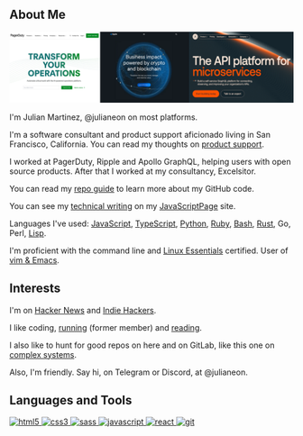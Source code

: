 
## About Me

![worplaces: pagerduty, ripple, apollographql](workplaces.png)

I'm Julian Martinez, @julianeon on most platforms.

I'm a software consultant and product support aficionado living in San Francisco, California. You can read my thoughts on [product support](product_support.md).

I worked at PagerDuty, Ripple and Apollo GraphQL, helping users with open source products. After that I worked at my consultancy, Excelsitor.

You can read my [repo guide](repo_guide.md) to learn more about my GitHub code.

You can see my [technical writing](https://javascriptpage.com/react-svelte-pitch-deck-app-comparison) on my [JavaScriptPage](https://javascriptpage.com) site. 

Languages I've used: [JavaScript](repo_guide.md), [TypeScript](https://github.com/julianeon/userform), [Python](https://github.com/julianeon/slackbot), [Ruby](https://github.com/julianeon/useful-ruby-scripts), [Bash](https://github.com/julianeon/useful-bash-scripts), [Rust](https://github.com/julianeon/moodtracker/tree/main), Go, Perl, [Lisp](https://gist.github.com/julianeon/11f71c1a860c292b1699a9f75a6c3e0e). 

I'm proficient with the command line and [Linux Essentials](https://www.lpi.org/our-certifications/exam-010-objectives) certified. User of [vim & Emacs](https://medium.com/@julianmartinez/vim-vs-emacs-how-to-think-about-them-and-choose-your-editor-403456467456).

## Interests 

I'm on [Hacker News](https://news.ycombinator.com/) and [Indie Hackers](https://indiehackers.com). 

I like coding, [running](https://goldengaterunningclub.org/) (former member) and [reading](books.md).

I also like to hunt for good repos on here and on GitLab, like this one on [complex systems](https://github.com/ByteByteGoHq/system-design-101).

Also, I'm friendly. Say hi, on Telegram or Discord, at @julianeon.

<h2 align="left">Languages and Tools</h2>
<p align="left">
<a href="https://www.w3.org/html/" target="_blank"> <img src="https://img.shields.io/badge/HTML5-E34F26?style=for-the-badge&logo=html5&logoColor=white" alt="html5" /> </a>
<a href="https://www.w3schools.com/css/" target="_blank"> <img src="https://img.shields.io/badge/CSS3-1572B6?style=for-the-badge&logo=css3&logoColor=white" alt="css3" /> </a>
<a href="https://sass-lang.com" target="_blank"> <img src="https://img.shields.io/badge/Sass-CC6699?style=for-the-badge&logo=sass&logoColor=white" alt="sass" /> </a>
<a href="https://developer.mozilla.org/en-US/docs/Web/JavaScript" target="_blank"> <img src="https://img.shields.io/badge/JavaScript-323330?style=for-the-badge&logo=javascript&logoColor=F7DF1Eg" alt="javascript" </a>
<a href="https://reactjs.org/" target="_blank"> <img src="https://img.shields.io/badge/react-%2320232a.svg?style=for-the-badge&logo=react&logoColor=%2361DAFB" alt="react" </a>
<a href="https://git-scm.com/" target="_blank"> <img src="https://img.shields.io/badge/Git-F05032?style=for-the-badge&logo=git&logoColor=white" alt="git" </a>
